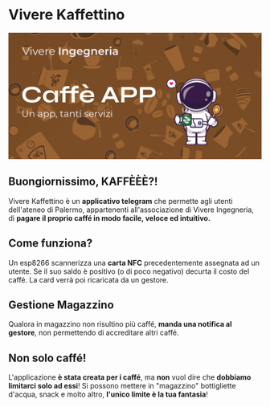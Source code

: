 # Vivere Kaffettino

![Project's banner](./banner_dark.png)

## Buongiornissimo, KAFFÈÈÈ?!

Vivere Kaffettino è un **applicativo telegram** che permette agli utenti dell'ateneo di Palermo, appartenenti all'associazione di Vivere Ingegneria, di **pagare il proprio caffé in modo facile, veloce ed intuitivo.**

## Come funziona?

Un esp8266 scannerizza una **carta NFC** precedentemente assegnata ad un utente.
Se il suo saldo è positivo (o di poco negativo) decurta il costo del caffé.
La card verrà poi ricaricata da un gestore.

## Gestione Magazzino

Qualora in magazzino non risultino più caffé, **manda una notifica al gestore**, non permettendo di accreditare altri caffé.

## Non solo caffé!

L'applicazione **è stata creata per i caffé**, ma **non** vuol dire che **dobbiamo limitarci solo ad essi**!
Si possono mettere in "magazzino" bottigliette d'acqua, snack e molto altro, **l'unico limite è la tua fantasia**!
